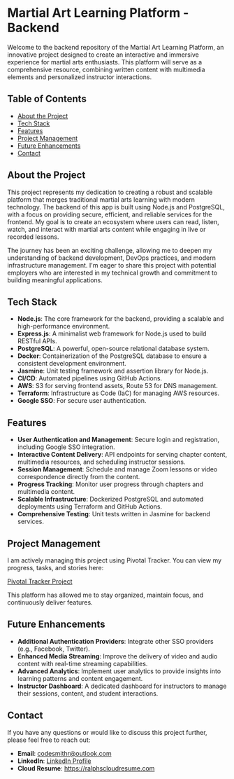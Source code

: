 # **Martial Art Learning Platform - Backend**

Welcome to the backend repository of the Martial Art Learning Platform, an innovative project designed to create an interactive and immersive experience for martial arts enthusiasts. This platform will serve as a comprehensive resource, combining written content with multimedia elements and personalized instructor interactions.

## **Table of Contents**

- [About the Project](#about-the-project)
- [Tech Stack](#tech-stack)
- [Features](#features)
- [Project Management](#project-management)
- [Future Enhancements](#future-enhancements)
- [Contact](#contact)

## **About the Project**

This project represents my dedication to creating a robust and scalable platform that merges traditional martial arts learning with modern technology. The backend of this app is built using Node.js and PostgreSQL, with a focus on providing secure, efficient, and reliable services for the frontend. My goal is to create an ecosystem where users can read, listen, watch, and interact with martial arts content while engaging in live or recorded lessons.

The journey has been an exciting challenge, allowing me to deepen my understanding of backend development, DevOps practices, and modern infrastructure management. I'm eager to share this project with potential employers who are interested in my technical growth and commitment to building meaningful applications.

## **Tech Stack**

- **Node.js**: The core framework for the backend, providing a scalable and high-performance environment.
- **Express.js**: A minimalist web framework for Node.js used to build RESTful APIs.
- **PostgreSQL**: A powerful, open-source relational database system.
- **Docker**: Containerization of the PostgreSQL database to ensure a consistent development environment.
- **Jasmine**: Unit testing framework and assertion library for Node.js.
- **CI/CD**: Automated pipelines using GitHub Actions.
- **AWS**: S3 for serving frontend assets, Route 53 for DNS management.
- **Terraform**: Infrastructure as Code (IaC) for managing AWS resources.
- **Google SSO**: For secure user authentication.

## **Features**

- **User Authentication and Management**: Secure login and registration, including Google SSO integration.
- **Interactive Content Delivery**: API endpoints for serving chapter content, multimedia resources, and scheduling instructor sessions.
- **Session Management**: Schedule and manage Zoom lessons or video correspondence directly from the content.
- **Progress Tracking**: Monitor user progress through chapters and multimedia content.
- **Scalable Infrastructure**: Dockerized PostgreSQL and automated deployments using Terraform and GitHub Actions.
- **Comprehensive Testing**: Unit tests written in Jasmine for backend services.

## **Project Management**

I am actively managing this project using Pivotal Tracker. You can view my progress, tasks, and stories here:

[Pivotal Tracker Project](https://www.pivotaltracker.com/n/projects/2715995)

This platform has allowed me to stay organized, maintain focus, and continuously deliver features.

## **Future Enhancements**

- **Additional Authentication Providers**: Integrate other SSO providers (e.g., Facebook, Twitter).
- **Enhanced Media Streaming**: Improve the delivery of video and audio content with real-time streaming capabilities.
- **Advanced Analytics**: Implement user analytics to provide insights into learning patterns and content engagement.
- **Instructor Dashboard**: A dedicated dashboard for instructors to manage their sessions, content, and student interactions.

## **Contact**

If you have any questions or would like to discuss this project further, please feel free to reach out:

- **Email**: codesmithr@outlook.com
- **LinkedIn**: [LinkedIn Profile](https://www.linkedin.com/in/raphael-smith-b91a65206/)
- **Cloud Resume**: https://ralphscloudresume.com
